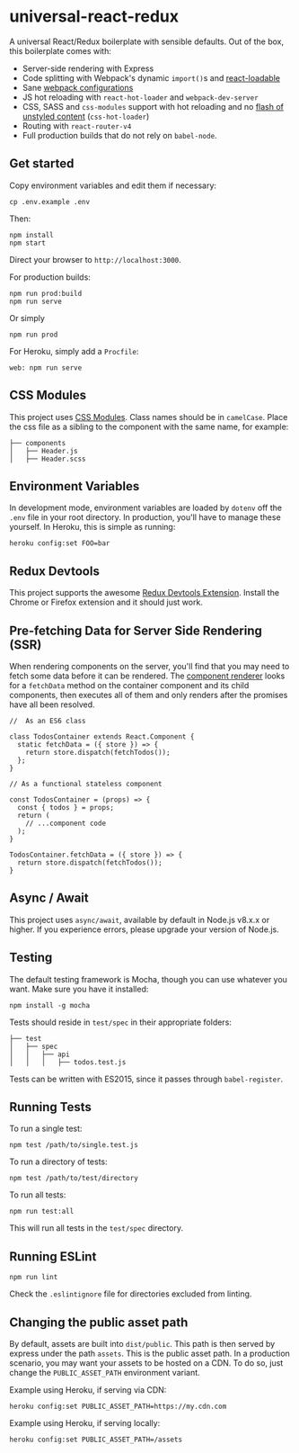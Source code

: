 # universal-react-redux

A universal React/Redux boilerplate with sensible defaults. Out of the box, this
boilerplate comes with:

- Server-side rendering with Express
- Code splitting with Webpack's dynamic `import()`s and [react-loadable](https://github.com/thejameskyle/react-loadable)
- Sane [webpack configurations](webpack/)
- JS hot reloading with `react-hot-loader` and `webpack-dev-server`
- CSS, SASS and `css-modules` support with hot reloading and no [flash of unstyled content](https://en.wikipedia.org/wiki/Flash_of_unstyled_content) (`css-hot-loader`)
- Routing with `react-router-v4`
- Full production builds that do not rely on `babel-node`.

## Get started

Copy environment variables and edit them if necessary:

```
cp .env.example .env
```

Then:

```
npm install
npm start
```

Direct your browser to `http://localhost:3000`.

For production builds:

```
npm run prod:build
npm run serve
```

Or simply

```
npm run prod
```

For Heroku, simply add a `Procfile`:

```
web: npm run serve
```

## CSS Modules

This project uses [CSS Modules](https://github.com/css-modules/css-modules).
Class names should be in `camelCase`. Place the css file as a sibling to the
component with the same name, for example:

```
├── components
│   ├── Header.js
│   ├── Header.scss
```

## Environment Variables

In development mode, environment variables are loaded by `dotenv` off the `.env`
file in your root directory. In production, you'll have to manage these
yourself. In Heroku, this is simple as running:

```
heroku config:set FOO=bar
```

## Redux Devtools

This project supports the awesome [Redux Devtools Extension](https://github.com/zalmoxisus/redux-devtools-extension).
Install the Chrome or Firefox extension and it should just work.

## Pre-fetching Data for Server Side Rendering (SSR)

When rendering components on the server, you'll find that you may need to fetch
some data before it can be rendered. The [component renderer](server/renderer/handler.js)
looks for a `fetchData` method on the container component and its child
components, then executes all of them and only renders after the promises have
all been resolved.

```
//  As an ES6 class

class TodosContainer extends React.Component {
  static fetchData = ({ store }) => {
    return store.dispatch(fetchTodos());
  };
}

// As a functional stateless component

const TodosContainer = (props) => {
  const { todos } = props;
  return (
    // ...component code
  );
}

TodosContainer.fetchData = ({ store }) => {
  return store.dispatch(fetchTodos());
}
```

## Async / Await

This project uses `async/await`, available by default in Node.js v8.x.x or
higher. If you experience errors, please upgrade your version of Node.js.

## Testing

The default testing framework is Mocha, though you can use whatever you want.
Make sure you have it installed:

```
npm install -g mocha
```

Tests should reside in `test/spec` in their appropriate folders:

```
├── test
│   ├── spec
│   │   ├── api
│   │   │   ├── todos.test.js
```

Tests can be written with ES2015, since it passes through `babel-register`.

## Running Tests

To run a single test:

```
npm test /path/to/single.test.js
```

To run a directory of tests:

```
npm test /path/to/test/directory
```

To run all tests:

```
npm run test:all
```

This will run all tests in the `test/spec` directory.

## Running ESLint

```
npm run lint
```

Check the `.eslintignore` file for directories excluded from linting.

## Changing the public asset path

By default, assets are built into `dist/public`. This path is then served by
express under the path `assets`. This is the public asset path. In a production
scenario, you may want your assets to be hosted on a CDN. To do so, just change
the `PUBLIC_ASSET_PATH` environment variant.

Example using Heroku, if serving via CDN:

```
heroku config:set PUBLIC_ASSET_PATH=https://my.cdn.com
```

Example using Heroku, if serving locally:

```
heroku config:set PUBLIC_ASSET_PATH=/assets
```
